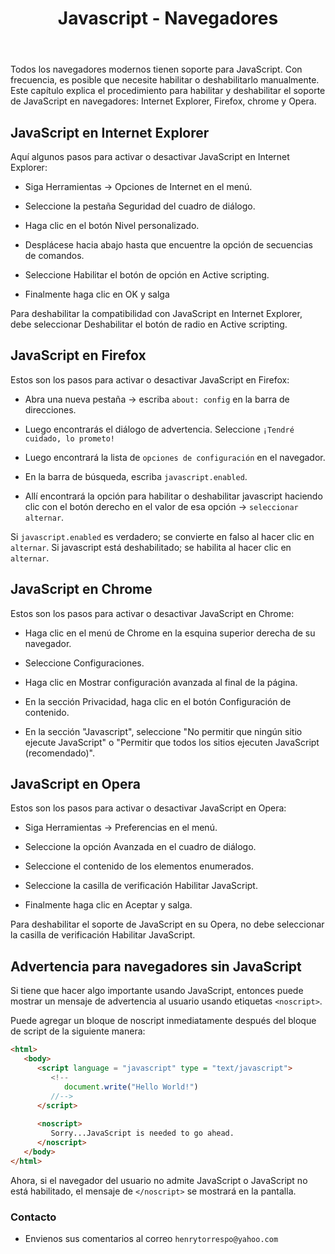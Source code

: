 ﻿---
title: Javascript - Navegadores
description: Internet Explorer, Firefox, chrome y Opera
categories: 
  - Blog
  - Javascript
comments: true
---

Todos los navegadores modernos tienen soporte para JavaScript. Con frecuencia, es posible que necesite habilitar o deshabilitarlo manualmente. Este capítulo explica el procedimiento para habilitar y deshabilitar el soporte de JavaScript en navegadores: Internet Explorer, Firefox, chrome y Opera.

## JavaScript en Internet Explorer

Aquí algunos pasos para activar o desactivar JavaScript en Internet Explorer:

- Siga Herramientas -> Opciones de Internet en el menú.

- Seleccione la pestaña Seguridad del cuadro de diálogo.

- Haga clic en el botón Nivel personalizado.

- Desplácese hacia abajo hasta que encuentre la opción de secuencias de comandos.

- Seleccione Habilitar el botón de opción en Active scripting.

- Finalmente haga clic en OK y salga

Para deshabilitar la compatibilidad con JavaScript en Internet Explorer, debe seleccionar Deshabilitar el botón de radio en Active scripting.

## JavaScript en Firefox

Estos son los pasos para activar o desactivar JavaScript en Firefox:

- Abra una nueva pestaña -> escriba `about: config` en la barra de direcciones.

- Luego encontrarás el diálogo de advertencia. Seleccione `¡Tendré cuidado, lo prometo!`

- Luego encontrará la lista de `opciones de configuración` en el navegador.

- En la barra de búsqueda, escriba `javascript.enabled`.

- Allí encontrará la opción para habilitar o deshabilitar javascript haciendo clic con el botón derecho en el valor de esa opción -> `seleccionar alternar`.

Si `javascript.enabled` es verdadero; se convierte en falso al hacer clic en `alternar`. Si javascript está deshabilitado; se habilita al hacer clic en `alternar`.

## JavaScript en Chrome

Estos son los pasos para activar o desactivar JavaScript en Chrome:

- Haga clic en el menú de Chrome en la esquina superior derecha de su navegador.

- Seleccione Configuraciones.

- Haga clic en Mostrar configuración avanzada al final de la página.

- En la sección Privacidad, haga clic en el botón Configuración de contenido.

- En la sección "Javascript", seleccione "No permitir que ningún sitio ejecute JavaScript" o "Permitir que todos los sitios ejecuten JavaScript (recomendado)".

## JavaScript en Opera

Estos son los pasos para activar o desactivar JavaScript en Opera:

- Siga Herramientas -> Preferencias en el menú.

- Seleccione la opción Avanzada en el cuadro de diálogo.

- Seleccione el contenido de los elementos enumerados.

- Seleccione la casilla de verificación Habilitar JavaScript.

- Finalmente haga clic en Aceptar y salga.

Para deshabilitar el soporte de JavaScript en su Opera, no debe seleccionar la casilla de verificación Habilitar JavaScript.


## Advertencia para navegadores sin JavaScript

Si tiene que hacer algo importante usando JavaScript, entonces puede mostrar un mensaje de advertencia al usuario usando etiquetas `<noscript>`.

Puede agregar un bloque de noscript inmediatamente después del bloque de script de la siguiente manera:

```html
<html>
   <body>
      <script language = "javascript" type = "text/javascript">
         <!--
            document.write("Hello World!")
         //-->
      </script>
      
      <noscript>
         Sorry...JavaScript is needed to go ahead.
      </noscript>      
   </body>
</html>
```

Ahora, si el navegador del usuario no admite JavaScript o JavaScript no está habilitado, el mensaje de `</noscript>` se mostrará en la pantalla.


### Contacto

- Envienos sus comentarios al correo `henrytorrespo@yahoo.com`
